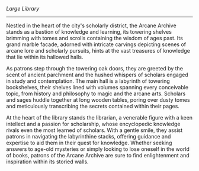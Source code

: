 _Large Library_

---

Nestled in the heart of the city's scholarly district, the Arcane Archive stands as a bastion of knowledge and learning, its towering shelves brimming with tomes and scrolls containing the wisdom of ages past. Its grand marble facade, adorned with intricate carvings depicting scenes of arcane lore and scholarly pursuits, hints at the vast treasures of knowledge that lie within its hallowed halls.

As patrons step through the towering oak doors, they are greeted by the scent of ancient parchment and the hushed whispers of scholars engaged in study and contemplation. The main hall is a labyrinth of towering bookshelves, their shelves lined with volumes spanning every conceivable topic, from history and philosophy to magic and the arcane arts. Scholars and sages huddle together at long wooden tables, poring over dusty tomes and meticulously transcribing the secrets contained within their pages.

At the heart of the library stands the librarian, a venerable figure with a keen intellect and a passion for scholarship, whose encyclopedic knowledge rivals even the most learned of scholars. With a gentle smile, they assist patrons in navigating the labyrinthine stacks, offering guidance and expertise to aid them in their quest for knowledge. Whether seeking answers to age-old mysteries or simply looking to lose oneself in the world of books, patrons of the Arcane Archive are sure to find enlightenment and inspiration within its storied walls.